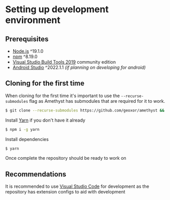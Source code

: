 # Setting up development environment

## Prerequisites
  - [Node.js](https://nodejs.org/en) ^19.1.0
  - [npm](https://docs.npmjs.com/downloading-and-installing-node-js-and-npm/) ^8.19.0
  - [Visual Studio Build Tools 2019](https://visualstudio.microsoft.com/downloads/) community edition
  - [Android Studio](https://developer.android.com/studio) ^2022.1.1 _(if planning on developing for android)_


## Cloning for the first time

When cloning for the first time it's important to use the `--recurse-submodules` flag as Amethyst has submodules that are required for it to work.

```sh
$ git clone --recurse-submodules https://github.com/geoxor/amethyst && cd amethyst
```

Install [Yarn](https://classic.yarnpkg.com/lang/en/docs/install/#windows-stable) if you don't have it already
```sh
$ npm i -g yarn
```

Install dependencies
```sh
$ yarn
```

Once complete the repository should be ready to work on

## Recommendations

It is recommended to use [Visual Studio Code](https://code.visualstudio.com/download) for development as the repository has extension configs to aid with development
